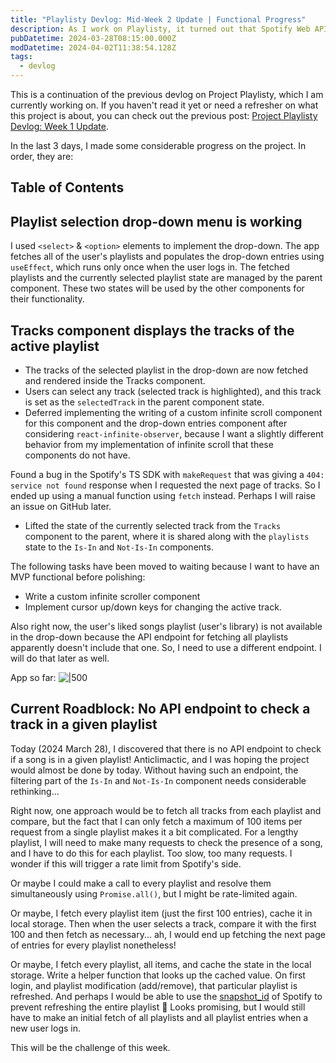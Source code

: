 ```yaml
---
title: "Playlisty Devlog: Mid-Week 2 Update | Functional Progress"
description: As I work on Playlisty, it turned out that Spotify Web API does not have endpoint to check if a given song is in a playlist. I have to rethink how to make this happen without slowing the UX or rate limited by Spotify.
pubDatetime: 2024-03-28T08:15:00.000Z
modDatetime: 2024-04-02T11:38:54.128Z
tags:
  - devlog
---
```


This is a continuation of the previous devlog on Project Playlisty, which I am currently working on. If you haven't read it yet or need a refresher on what this project is about, you can check out the previous post: [Project Playlisty Devlog: Week 1 Update](/posts/project-playlisty-devlog-week-1).

In the last 3 days, I made some considerable progress on the project. In order, they are:

## Table of Contents

## Playlist selection drop-down menu is working

I used `<select>` & `<option>` elements to implement the drop-down. The app fetches all of the user's playlists and populates the drop-down entries using `useEffect`, which runs only once when the user logs in. The fetched playlists and the currently selected playlist state are managed by the parent component. These two states will be used by the other components for their functionality.

## Tracks component displays the tracks of the active playlist

- The tracks of the selected playlist in the drop-down are now fetched and rendered inside the Tracks component.
- Users can select any track (selected track is highlighted), and this track is set as the `selectedTrack` in the parent component state.
- Deferred implementing the writing of a custom infinite scroll component for this component and the drop-down entries component after considering `react-infinite-observer`, because I want a slightly different behavior from my implementation of infinite scroll that these components do not have.

Found a bug in the Spotify's TS SDK with `makeRequest` that was giving a `404: service not found` response when I requested the next page of tracks. So I ended up using a manual function using `fetch` instead. Perhaps I will raise an issue on GitHub later.

- Lifted the state of the currently selected track from the `Tracks` component to the parent, where it is shared along with the `playlists` state to the `Is-In` and `Not-Is-In` components.

The following tasks have been moved to waiting because I want to have an MVP functional before polishing:

- Write a custom infinite scroller component
- Implement cursor up/down keys for changing the active track.

Also right now, the user's liked songs playlist (user's library) is not available in the drop-down because the API endpoint for fetching all playlists apparently doesn't include that one. So, I need to use a different endpoint. I will do that later as well.

App so far:
![|500](@assets/images/playlisty-mid-week-2.webp)

## Current Roadblock: No API endpoint to check a track in a given playlist

Today (2024 March 28), I discovered that there is no API endpoint to check if a song is in a given playlist! Anticlimactic, and I was hoping the project would almost be done by today. Without having such an endpoint, the filtering part of the `Is-In` and `Not-Is-In` component needs considerable rethinking...

Right now, one approach would be to fetch all tracks from each playlist and compare, but the fact that I can only fetch a maximum of 100 items per request from a single playlist makes it a bit complicated. For a lengthy playlist, I will need to make many requests to check the presence of a song, and I have to do this for each playlist. Too slow, too many requests. I wonder if this will trigger a rate limit from Spotify's side.

Or maybe I could make a call to every playlist and resolve them simultaneously using `Promise.all()`, but I might be rate-limited again.

Or maybe, I fetch every playlist item (just the first 100 entries), cache it in local storage. Then when the user selects a track, compare it with the first 100 and then fetch as necessary... ah, I would end up fetching the next page of entries for every playlist nonetheless!

Or maybe, I fetch every playlist, all items, and cache the state in the local storage. Write a helper function that looks up the cached value. On first login, and playlist modification (add/remove), that particular playlist is refreshed. And perhaps I would be able to use the [snapshot_id](https://developer.spotify.com/documentation/web-api/concepts/playlists) of Spotify to prevent refreshing the entire playlist 🤔 Looks promising, but I would still have to make an initial fetch of all playlists and all playlist entries when a new user logs in.

This will be the challenge of this week.
